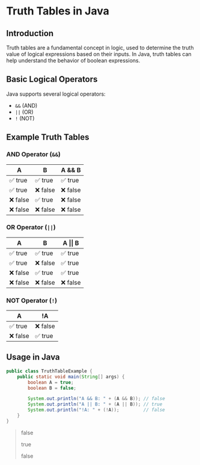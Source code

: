 # Truth Tables in Java

## Introduction

Truth tables are a fundamental concept in logic, used to determine the truth value of logical expressions based on their inputs. In Java, truth tables can help understand the behavior of boolean expressions.

## Basic Logical Operators

Java supports several logical operators:

- `&&` (AND)
- `||` (OR)
- `!` (NOT)

## Example Truth Tables

### AND Operator (`&&`)

| A     | B     | A && B |
|-------|-------|--------|
| ✅ true  | ✅ true  | ✅ true   |
| ✅ true  | ❌ false | ❌ false  |
| ❌ false | ✅ true  | ❌ false  |
| ❌ false | ❌ false | ❌ false  |

### OR Operator (`||`)

| A     | B     | A \|\| B |
|-------|-------|--------|
| ✅ true  | ✅ true  | ✅ true   |
| ✅ true  | ❌ false | ✅ true   |
| ❌ false | ✅ true  | ✅ true   |
| ❌ false | ❌ false | ❌ false  |

### NOT Operator (`!`)

| A     | !A     |
|-------|-------|
| ✅ true  | ❌ false |
| ❌ false | ✅ true  |

## Usage in Java

```java
public class TruthTableExample {
    public static void main(String[] args) {
        boolean A = true;
        boolean B = false;

        System.out.println("A && B: " + (A && B)); // false
        System.out.println("A || B: " + (A || B)); // true
        System.out.println("!A: " + (!A));         // false
    }
}
```

> false
>
> true
>
> false
